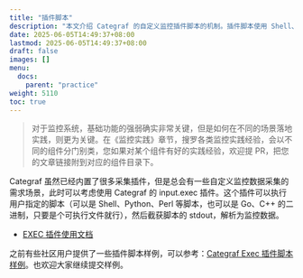 ```yaml
---
title: "插件脚本"
description: "本文介绍 Categraf 的自定义监控插件脚本的机制。插件脚本使用 Shell、Python、Go 等都可以，把执行文件的路径告诉 Categraf 即可，Categraf 就会按照配置的时间间隔周期性执行这些脚本，把输出的内容作为监控数据采集。"
date: 2025-06-05T14:49:37+08:00
lastmod: 2025-06-05T14:49:37+08:00
draft: false
images: []
menu:
  docs:
    parent: "practice"
weight: 5110
toc: true
---
```


> 对于监控系统，基础功能的强弱确实非常关键，但是如何在不同的场景落地实践，则更为关键。在《监控实践》章节，搜罗各类监控实践经验，会以不同的组件分门别类，您如果对某个组件有好的实践经验，欢迎提 PR，把您的文章链接附到对应的组件目录下。

Categraf 虽然已经内置了很多采集插件，但是总会有一些自定义监控数据采集的需求场景，此时可以考虑使用 Categraf 的 input.exec 插件。这个插件可以执行用户指定的脚本（可以是 Shell、Python、Perl 等脚本，也可以是 Go、C++ 的二进制，只要是个可执行文件就行），然后截获脚本的 stdout，解析为监控数据。

- [EXEC 插件使用文档](https://flashcat.cloud/docs/content/flashcat-monitor/categraf/plugin/exec/)

之前有些社区用户提供了一些插件脚本样例，可以参考：[Categraf Exec 插件脚本样例](https://github.com/flashcatcloud/categraf/tree/main/inputs/exec/scripts)。也欢迎大家继续提交样例。
